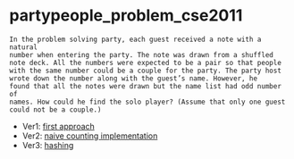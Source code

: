 # partypeople_problem_cse2011

```
In the problem solving party, each guest received a note with a natural
number when entering the party. The note was drawn from a shuffled
note deck. All the numbers were expected to be a pair so that people
with the same number could be a couple for the party. The party host
wrote down the number along with the guest’s name. However, he
found that all the notes were drawn but the name list had odd number of
names. How could he find the solo player? (Assume that only one guest
could not be a couple.)
```

- Ver1: [first approach][ver1]
- Ver2: [naive counting implementation][ver2]
- Ver3: [hashing][ver3]

[ver1]: https://github.com/dongminkim0220/partypeople_problem_cse2011/tree/master/ver1
[ver2]: https://github.com/dongminkim0220/partypeople_problem_cse2011/tree/master/ver2_naive_counting
[ver3]: https://github.com/dongminkim0220/partypeople_problem_cse2011/tree/master/ver3
